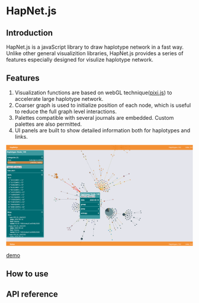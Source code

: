 # HapNet.js

## Introduction

HapNet.js is a javaScript library to draw haplotype network in a fast way. Unlike other general visualizition libraries,
HapNet.js provides a series of features especially designed for visulize haplotype network.

## Features

1. Visualization functions are based on webGL technique([pixi.js](https://pixijs.com/)) to accelerate large haplotype
   network.
2. Coarser graph is used to initialize position of each node, which is useful to reduce the full graph level
   interactions.
3. Palettes compatible with several journals are embedded. Custom palettes are also permitted.
4. UI panels are built to show detailed information both for haplotypes and links.

![](./imgs/screen.png)

[demo](https://ngdc.cncb.ac.cn/ccas/hapnetjs/index.html)

## How to use

## API reference
